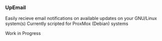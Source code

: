 ### UpEmail
Easily recieve email notifications on available updates on your GNU/Linux system(s)
Currently scripted for ProxMox (Debian) systems

Work in Progress
